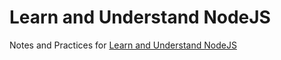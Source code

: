 # Learn and Understand NodeJS

Notes and Practices for [Learn and Understand NodeJS](https://www.udemy.com/understand-nodejs/learn/v4/overview)
